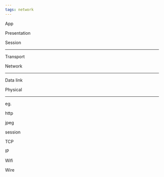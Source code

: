 ```yaml
---
tags: network
--- 
```



App

Presentation 

Session 

---

Transport 

Network 

---

Data link

Physical



---

eg.

http

jpeg

session 

TCP 

IP

Wifi

Wire 


